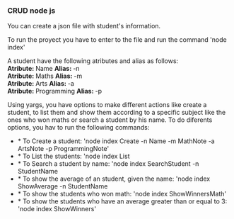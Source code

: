 <h3>CRUD node js</h3>

You can create a json file with student's information.

To run the proyect you have to enter to the file and run the command 'node index'

A student have the following atributes and alias as follows:<br>
<strong>Atribute: </strong> Name <strong> Alias: </strong>-n <br>
<strong>Atribute: </strong> Maths <strong> Alias: </strong>-m <br>
<strong>Atribute: </strong> Arts <strong> Alias: </strong>-a <br>
<strong>Atribute: </strong> Programming <strong> Alias: </strong>-p <br>

Using yargs, you have options to make different actions like create a student, to list them and show them according to a specific subject like the ones who won maths or search a student by his name. To do diferents options, you hav to run the following commands:

<ul>
<li>
    * To Create a student: 'node index Create -n Name -m MathNote -a ArtsNote -p ProgrammingNote'
</li>
<li>
    * To List the students: 'node index List
</li>
<li>
    * To Search a student by name: 'node index SearchStudent -n StudentName
</li>
<li>
    * To show the average of an student, given the name: 'node index ShowAverage -n StudentName 
</li>
<li>
    * To show the students who won math: 'node index ShowWinnersMath'
</li>
<li>
    * To show the students who have an average greater than or equal to 3: 'node index ShowWinners'
</li>
</ul>

